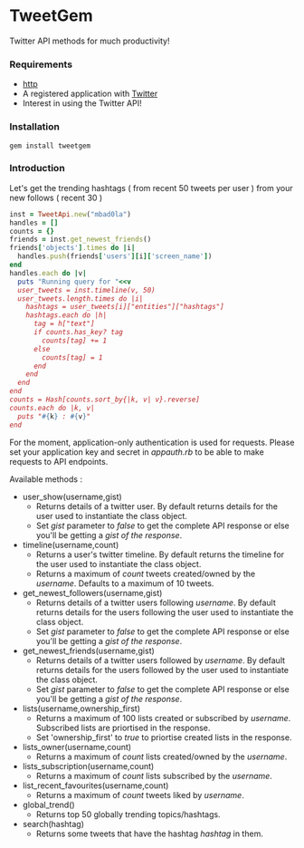 # TweetGem
Twitter API methods for much productivity!

### Requirements
* [http](https://github.com/httprb/http)
* A registered application with [Twitter](https://apps.twitter.com/)
* Interest in using the Twitter API!

### Installation

    gem install tweetgem

### Introduction
Let's get the trending hashtags ( from recent 50 tweets per user ) from your new follows ( recent 30 )
```ruby
inst = TweetApi.new("mbad0la")
handles = []
counts = {}
friends = inst.get_newest_friends()
friends['objects'].times do |i|
  handles.push(friends['users'][i]['screen_name'])
end
handles.each do |v|
  puts "Running query for "<<v
  user_tweets = inst.timeline(v, 50)
  user_tweets.length.times do |i|
    hashtags = user_tweets[i]["entities"]["hashtags"]
    hashtags.each do |h|
      tag = h["text"]
      if counts.has_key? tag
        counts[tag] += 1
      else
        counts[tag] = 1
      end
    end
  end
end
counts = Hash[counts.sort_by{|k, v| v}.reverse]
counts.each do |k, v|
  puts "#{k} : #{v}"
end
```
For the moment, application-only authentication is used for requests.
Please set your application key and secret in _appauth.rb_ to be able to make requests to API endpoints.

Available methods :
* user_show(username,gist)
  * Returns details of a twitter user. By default returns details for the user used to instantiate the class object.
  * Set _gist_ parameter to _false_ to get the complete API response or else you'll be getting a *gist of the response*.
* timeline(username,count)
  * Returns a user's twitter timeline. By default returns the timeline for the user used to instantiate the class object.
  * Returns a maximum of _count_ tweets created/owned by the _username_. Defaults to a maximum of 10 tweets.
* get_newest_followers(username,gist)
  * Returns details of a twitter users following _username_. By default returns details for the users following the user used to instantiate the class object.
  * Set _gist_ parameter to _false_ to get the complete API response or else you'll be getting a *gist of the response*.
* get_newest_friends(username,gist)
  * Returns details of a twitter users followed by _username_. By default returns details for the users followed by the user used to instantiate the class object.
  * Set _gist_ parameter to _false_ to get the complete API response or else you'll be getting a *gist of the response*.
* lists(username,ownership_first)
  * Returns a maximum of 100 lists created or subscribed by _username_. Subscribed lists are priortised in the response.
  * Set 'ownership_first' to _true_ to priortise created lists in the response.
* lists_owner(username,count)
  * Returns a maximum of _count_ lists created/owned by the _username_.
* lists_subscription(username,count)
  * Returns a maximum of _count_ lists subscribed by the _username_.
* list_recent_favourites(username,count)
  * Returns a maximum of _count_ tweets liked by _username_.
* global_trend()
  * Returns top 50 globally trending topics/hashtags.
* search(hashtag)
  * Returns some tweets that have the hashtag _hashtag_ in them.
